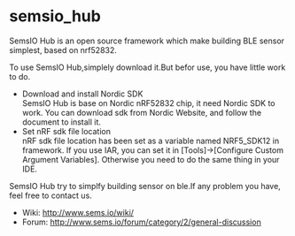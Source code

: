 # semsio_hub
SemsIO Hub is an open source framework which make building BLE sensor simplest, based on nrf52832.

To use SemsIO Hub,simplely download it.But befor use, you have little work to do.

-  Download and install Nordic SDK  
SemsIO Hub is base on Nordic nRF52832 chip, it need Nordic SDK to work. You can download sdk from Nordic Website, and follow the document to install it.
-  Set nRF sdk file location  
nRF sdk file location has been set as a variable named NRF5_SDK12 in framework. If you use IAR, you can set it in [Tools]->[Configure Custom Argument Variables]. Otherwise you need to do the same thing in your IDE.

SemsIO Hub try to simplfy building sensor on ble.If any problem you have, feel free to contact us.

-  Wiki: http://www.sems.io/wiki/
-  Forum: http://www.sems.io/forum/category/2/general-discussion
